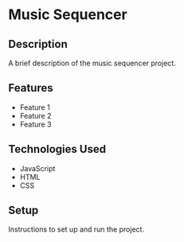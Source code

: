# Music Sequencer

## Description

A brief description of the music sequencer project.

## Features

- Feature 1
- Feature 2
- Feature 3

## Technologies Used

- JavaScript
- HTML
- CSS

## Setup

Instructions to set up and run the project.
